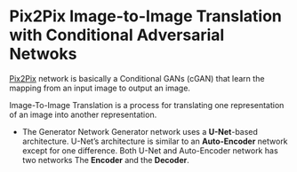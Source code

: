 ﻿# Pix2Pix Image-to-Image Translation with Conditional Adversarial Netwoks

[Pix2Pix](https://arxiv.org/pdf/1611.07004.pdf) network is basically a Conditional GANs (cGAN) that learn the mapping from an input image to output an image. 

Image-To-Image Translation is a process for translating one representation of an image into another representation.

* The Generator Network
  Generator network uses a <b>U-Net</b>-based architecture. U-Net’s architecture is similar to an <b>Auto-Encoder</b> network except for one difference. Both U-Net and Auto-Encoder network has two networks The <b>Encoder</b> and the <b>Decoder</b>.

